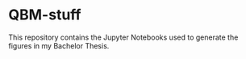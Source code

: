 # QBM-stuff
This repository contains the Jupyter Notebooks used to generate the figures in my Bachelor Thesis.
